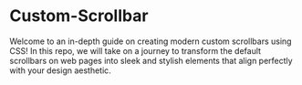 # Custom-Scrollbar

Welcome to an in-depth guide on creating modern custom scrollbars using CSS! In this repo, we will take on a journey to transform the default scrollbars on web pages into sleek and stylish elements that align perfectly with your design aesthetic.